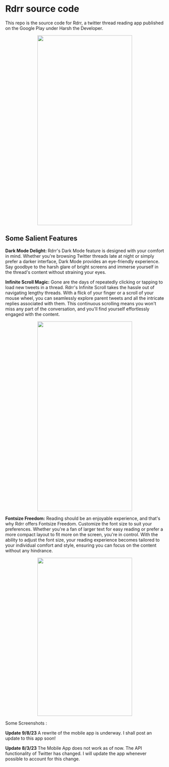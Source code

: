 # Rdrr source code
 This repo is the source code for Rdrr, a twitter thread reading app published on the Google Play under Harsh the Developer. 
 

<p align = "center"> <img src =https://user-images.githubusercontent.com/79366050/223662495-96516d51-372e-4a36-8be6-88cdfe152fe7.png width="300" height="600" /></p>

<h2>Some Salient Features</h2>

**Dark Mode Delight:**
Rdrr's Dark Mode feature is designed with your comfort in mind. Whether you're browsing Twitter threads late at night or simply prefer a darker interface, Dark Mode provides an eye-friendly experience. Say goodbye to the harsh glare of bright screens and immerse yourself in the thread's content without straining your eyes.

**Infinite Scroll Magic:**
Gone are the days of repeatedly clicking or tapping to load new tweets in a thread. Rdrr's Infinite Scroll takes the hassle out of navigating lengthy threads. With a flick of your finger or a scroll of your mouse wheel, you can seamlessly explore parent tweets and all the intricate replies associated with them. This continuous scrolling means you won't miss any part of the conversation, and you'll find yourself effortlessly engaged with the content.


<p align= "center"> <img src =https://user-images.githubusercontent.com/79366050/223662803-476d718a-013c-4dc3-a2b4-042f9db42666.png width="300" height="600" /></p>


**Fontsize Freedom:**
Reading should be an enjoyable experience, and that's why Rdrr offers Fontsize Freedom. Customize the font size to suit your preferences. Whether you're a fan of larger text for easy reading or prefer a more compact layout to fit more on the screen, you're in control. With the ability to adjust the font size, your reading experience becomes tailored to your individual comfort and style, ensuring you can focus on the content without any hindrance.

<p align="center"><img src =https://user-images.githubusercontent.com/79366050/223662565-7308c3db-6b0a-482a-9007-6831daec1a0d.png width="300" height="500" /></p>


 
 Some Screenshots : 
 
 




 
  <b> Update 9/8/23 </b> A rewrite of the mobile app is underway. I shall post an update to this app soon!
    
 
 <b> Update 8/3/23 </b> The Mobile App does not work as of now. The API functionality of Twitter has changed. 
                         I will update the app whenever possible to account for this change.
    



